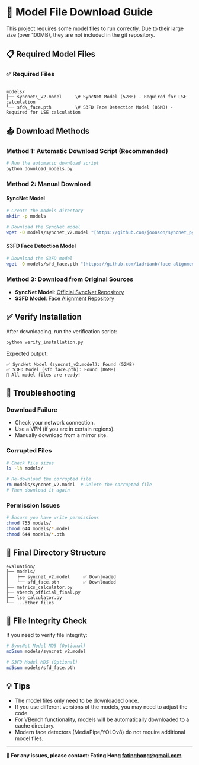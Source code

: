 # 🤖 Model File Download Guide

This project requires some model files to run correctly. Due to their large size (over 100MB), they are not included in the git repository.

## 📋 Required Model Files

### ✅ Required Files
```

models/
├── syncnet\_v2.model     \# SyncNet Model (52MB) - Required for LSE calculation
└── sfd\_face.pth         \# S3FD Face Detection Model (86MB) - Required for LSE calculation

````

## 📥 Download Methods

### Method 1: Automatic Download Script (Recommended)

```bash
# Run the automatic download script
python download_models.py
````

### Method 2: Manual Download

#### SyncNet Model

```bash
# Create the models directory
mkdir -p models

# Download the SyncNet model
wget -O models/syncnet_v2.model "[https://github.com/joonson/syncnet_python/raw/master/data/syncnet_v2.model](https://github.com/joonson/syncnet_python/raw/master/data/syncnet_v2.model)"
```

#### S3FD Face Detection Model

```bash
# Download the S3FD model
wget -O models/sfd_face.pth "[https://github.com/1adrianb/face-alignment/raw/master/face_alignment/models/s3fd-619a316812.pth](https://github.com/1adrianb/face-alignment/raw/master/face_alignment/models/s3fd-619a316812.pth)"
```

### Method 3: Download from Original Sources

  - **SyncNet Model**: [Official SyncNet Repository](https://github.com/joonson/syncnet_python)
  - **S3FD Model**: [Face Alignment Repository](https://github.com/1adrianb/face-alignment)

## ✅ Verify Installation

After downloading, run the verification script:

```bash
python verify_installation.py
```

Expected output:

```
✅ SyncNet Model (syncnet_v2.model): Found (52MB)
✅ S3FD Model (sfd_face.pth): Found (86MB)
🎉 All model files are ready!
```

## 🚨 Troubleshooting

### Download Failure

  - Check your network connection.
  - Use a VPN (if you are in certain regions).
  - Manually download from a mirror site.

### Corrupted Files

```bash
# Check file sizes
ls -lh models/

# Re-download the corrupted file
rm models/syncnet_v2.model  # Delete the corrupted file
# Then download it again
```

### Permission Issues

```bash
# Ensure you have write permissions
chmod 755 models/
chmod 644 models/*.model
chmod 644 models/*.pth
```

## 📁 Final Directory Structure

```
evaluation/
├── models/
│   ├── syncnet_v2.model     ✅ Downloaded
│   └── sfd_face.pth         ✅ Downloaded
├── metrics_calculator.py
├── vbench_official_final.py
├── lse_calculator.py
└── ...other files
```

## 🔐 File Integrity Check

If you need to verify file integrity:

```bash
# SyncNet Model MD5 (Optional)
md5sum models/syncnet_v2.model

# S3FD Model MD5 (Optional)
md5sum models/sfd_face.pth
```

## 💡 Tips

  - The model files only need to be downloaded once.
  - If you use different versions of the models, you may need to adjust the code.
  - For VBench functionality, models will be automatically downloaded to a cache directory.
  - Modern face detectors (MediaPipe/YOLOv8) do not require additional model files.

-----

**📧 For any issues, please contact: Fating Hong [fatinghong@gmail.com](mailto:fatinghong@gmail.com)**